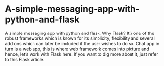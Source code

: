 # A-simple-messaging-app-with-python-and-flask
A simple messaging app with python and flask. Why Flask? It’s one of the robust frameworks which is known for its simplicity, flexibility and several add ons which can later be included if the user wishes to do so. Chat app in turn is a web app, this is where web framework comes into picture and hence, let’s work with Flask here. If you want to dig more about it, just refer to this Flask article.
